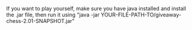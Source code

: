 If you want to play yourself, make sure you have java installed and install the .jar file, then run it using "java -jar YOUR-FILE-PATH-TO/giveaway-chess-2.01-SNAPSHOT.jar"
